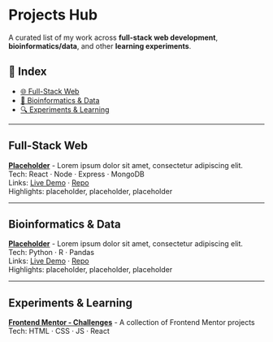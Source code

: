# Projects Hub
A curated list of my work across **full-stack web development**, **bioinformatics/data**, and other **learning experiments**.

## 🧭 Index
- [🌐 Full-Stack Web](#full-stack-web)
- [🔬 Bioinformatics & Data](#bioinformatics--data)
- [🔍 Experiments & Learning](#experiments--learning)

---

## Full-Stack Web
**[Placeholder](https://github.com/shrey-projects/projects)** - Lorem ipsum dolor sit amet, consectetur adipiscing elit. </br>
Tech: React · Node · Express · MongoDB </br>
Links: [Live Demo](https://github.com/shrey-projects/projects) · [Repo](https://github.com/shrey-projects/projects) </br>
Highlights: placeholder, placeholder, placeholder

---

## Bioinformatics & Data
**[Placeholder](https://github.com/shrey-projects/projects)** - Lorem ipsum dolor sit amet, consectetur adipiscing elit. </br>
Tech: Python · R · Pandas </br>
Links: [Live Demo](https://github.com/shrey-projects/projects) · [Repo](https://github.com/shrey-projects/projects) </br>
Highlights: placeholder, placeholder, placeholder

---

## Experiments & Learning
**[Frontend Mentor - Challenges](https://github.com/shrey-projects/projects)** - A collection of Frontend Mentor projects </br>
Tech: HTML · CSS · JS · React </br>
